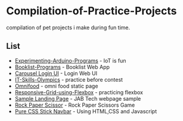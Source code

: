 # Compilation-of-Practice-Projects
compilation of pet projects i make during fun time.

## List

* [Experimenting-Arduino-Programs](https://github.com/stnbnvdz/Compilation-of-Pet-Projects/tree/master/Experimenting-Arduino-Programs) - IoT is fun
* [Booklist-Programs](https://github.com/stnbnvdz/Compilation-of-Personal-Projects/tree/master/Booklist) - Booklist Web App
* [Carousel Login UI](https://github.com/stnbnvdz/Compilation-of-Pet-Projects/tree/master/Carousel%20Login%20UI) - Login Web UI
* [IT-Skills-Olympics](https://github.com/stnbnvdz/Compilation-of-Pet-Projects/tree/master/IT-Skills-Olympics) - practice before contest
* [Omnifood](https://github.com/stnbnvdz/Compilation-of-Pet-Projects/tree/master/Omnifood) - omni food static page
* [Responsive-Grid-using-Flexbox](https://github.com/stnbnvdz/Compilation-of-Pet-Projects/tree/master/Responsive-Grid-using-Flexbox) - practicing flexbox
* [Sample Landing Page](https://github.com/stnbnvdz/Compilation-of-Pet-Projects/tree/master/Sample%20Landing%20Page) - JAB Tech webpage sample
* [Rock Paper Scissor](https://github.com/stnbnvdz/Compilation-of-Pet-Projects/tree/master/RockPaperScissors) -   Rock Paper Scissors Game
* [Pure CSS Stick Navbar](https://github.com/stnbnvdz/Compilation-of-Pet-Projects/tree/master/Sample%20Landing%20Page) -  Using HTML,CSS and Javascript
